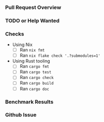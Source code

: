### Pull Request Overview

<!--
This pull request adds/changes/fixes...
-->

### TODO or Help Wanted

<!--
This pull request still needs...
-->

### Checks

<!--
Please tick off what you did
-->

- Using Nix
  - [ ] Ran `nix fmt`
  - [ ] Ran `nix flake check '.?submodules=1'`
- Using Rust tooling
  - [ ] Ran `cargo fmt`
  - [ ] Ran `cargo test`
  - [ ] Ran `cargo check`
  - [ ] Ran `cargo build`
  - [ ] Ran `cargo doc`

### Benchmark Results

<!--
Remove this section if performance is likely unaffected

Put your benchmark results here
-->

### Github Issue

<!--
This pull request closes <GITHUB_ISSUE>
-->
